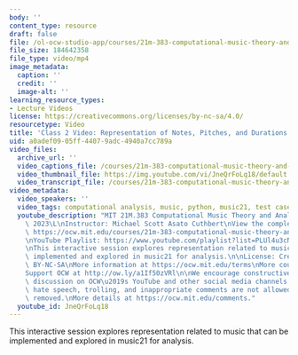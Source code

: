```yaml
---
body: ''
content_type: resource
draft: false
file: /ol-ocw-studio-app/courses/21m-383-computational-music-theory-and-analysis-spring-2023/21m383-s23-lecture-2-feb-10_360p_16_9.mp4
file_size: 184642358
file_type: video/mp4
image_metadata:
  caption: ''
  credit: ''
  image-alt: ''
learning_resource_types:
- Lecture Videos
license: https://creativecommons.org/licenses/by-nc-sa/4.0/
resourcetype: Video
title: 'Class 2 Video: Representation of Notes, Pitches, and Durations'
uid: a0adef09-05ff-4407-9adc-4940a7cc789a
video_files:
  archive_url: ''
  video_captions_file: /courses/21m-383-computational-music-theory-and-analysis-spring-2023/1GXWWF_k4wc9-28OOyr3J-AbvrRn1KGmc_transcript.webvtt
  video_thumbnail_file: https://img.youtube.com/vi/JneQrFoLq18/default.jpg
  video_transcript_file: /courses/21m-383-computational-music-theory-and-analysis-spring-2023/1GXWWF_k4wc9-28OOyr3J-AbvrRn1KGmc_transcript.pdf
video_metadata:
  video_speakers: ''
  video_tags: computational analysis, music, python, music21, test cases
  youtube_description: "MIT 21M.383 Computational Music Theory and Analysis Spring\
    \ 2023\L\nInstructor: Michael Scott Asato Cuthbert\nView the complete course:\
    \ https://ocw.mit.edu/courses/21m-383-computational-music-theory-and-analysis-spring-2023/\L\
    \nYouTube Playlist: https://www.youtube.com/playlist?list=PLUl4u3cNGP62vSB2sI0W8lQFKsmS2-A6R\n\
    \nThis interactive session explores representation related to music that can be\
    \ implemented and explored in music21 for analysis.\n\nLicense: Creative Commons\
    \ BY-NC-SA\nMore information at https://ocw.mit.edu/terms\nMore courses at https://ocw.mit.edu\n\
    Support OCW at http://ow.ly/a1If50zVRl\n\nWe encourage constructive comments and\
    \ discussion on OCW\u2019s YouTube and other social media channels. Personal attacks,\
    \ hate speech, trolling, and inappropriate comments are not allowed and may be\
    \ removed.\nMore details at https://ocw.mit.edu/comments."
  youtube_id: JneQrFoLq18
---
```

This interactive session explores representation related to music that can be implemented and explored in music21 for analysis.